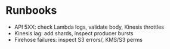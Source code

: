 # Runbooks
- API 5XX: check Lambda logs, validate body, Kinesis throttles
- Kinesis lag: add shards, inspect producer bursts
- Firehose failures: inspect S3 errors/, KMS/S3 perms
